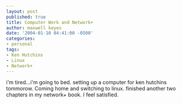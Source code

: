 ```yaml
---
layout: post
published: true
title: Computer Work and Network+
author: maxwell keyes
date: '2004-01-10 04:41:00 -0500'
categories:
- personal
tags:
- Ken Hutchins
- Linux
- Network+
---
```


i'm tired...i'm going to bed. setting up a computer for ken hutchins tommorow. Coming home and switching to linux.
finished another two chapters in my network+ book. I feel satisfied.
